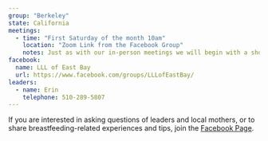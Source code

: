 ```yaml
---
group: "Berkeley"
state: California
meetings:
  - time: "First Saturday of the month 10am"
    location: "Zoom Link from the Facebook Group"
    notes: Just as with our in-person meetings we will begin with a short introduction from our leaders and then go round robin discussing breastfeeding questions, issues, triumphs, and more! We welcome breastfeeding parents, partners, babies, etc. and anyone who wishes to support breastfeeding.
facebook:
  name: LLL of East Bay
  url: https://www.facebook.com/groups/LLLofEastBay/
leaders:
  - name: Erin
    telephone: 510-289-5807
---
```

If you are interested in asking questions of leaders and local mothers, or to share breastfeeding-related experiences and tips, join the [Facebook Page](https://www.facebook.com/groups/LLLofEastBay/).